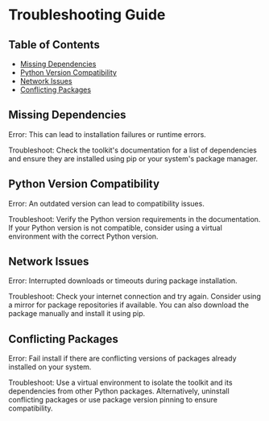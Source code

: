 # Troubleshooting Guide

## Table of Contents

- [Missing Dependencies](#missing-dependencies)
- [Python Version Compatibility](#python-version-compatibility)
- [Network Issues](#network-issues)
- [Conflicting Packages](#conflicting-packages)

## Missing Dependencies

Error: This can lead to installation failures or runtime errors.

Troubleshoot: Check the toolkit's documentation for a list of dependencies and ensure they are installed using pip or your system's package manager.

## Python Version Compatibility

Error: An outdated version can lead to compatibility issues.

Troubleshoot: Verify the Python version requirements in the documentation. If your Python version is not compatible, consider using a virtual environment with the correct Python version.

## Network Issues

Error: Interrupted downloads or timeouts during package installation.

Troubleshoot: Check your internet connection and try again. Consider using a mirror for package repositories if available. You can also download the package manually and install it using pip.

## Conflicting Packages

Error: Fail install if there are conflicting versions of packages already installed on your system.

Troubleshoot: Use a virtual environment to isolate the toolkit and its dependencies from other Python packages. Alternatively, uninstall conflicting packages or use package version pinning to ensure compatibility.

